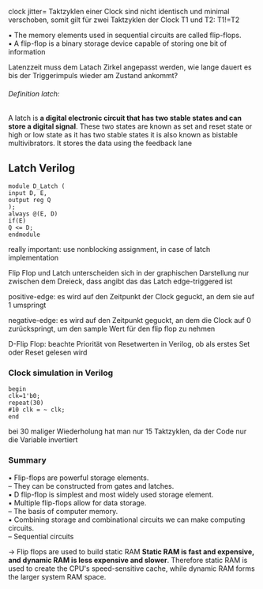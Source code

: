 clock jitter= Taktzyklen einer Clock sind nicht identisch und minimal verschoben, somit gilt für zwei Taktzyklen der Clock T1 und T2: T1!=T2

▪ The memory elements used in sequential circuits are called flip-flops.  
▪ A flip-flop is a binary storage device capable of storing one bit of information


Latenzzeit muss dem Latach Zirkel angepasst werden, wie lange dauert es bis der Triggerimpuls wieder am Zustand ankommt?

###### Definition latch:
A latch is **a digital electronic circuit that has two stable states and can store a digital signal**. These two states are known as set and reset state or high or low state as it has two stable states it is also known as bistable multivibrators. It stores the data using the feedback lane


## Latch Verilog 

```
module D_Latch (  
input D, E,  
output reg Q  
);  
always @(E, D)  
if(E)  
Q <= D;  
endmodule
```

really important: use nonblocking assignment, in case of latch implementation


Flip Flop und Latch unterscheiden sich in der graphischen Darstellung nur zwischen dem Dreieck, dass angibt das das Latch edge-triggered ist

positive-edge: es wird auf den Zeitpunkt der Clock geguckt, an dem sie auf 1 umspringt

negative-edge: es wird auf den Zeitpunkt geguckt, an dem die Clock auf 0 zurückspringt, um den sample Wert für den flip flop zu nehmen

D-Flip Flop:
beachte Priorität von Resetwerten in Verilog, ob als erstes Set oder Reset gelesen wird


### Clock simulation in Verilog
```initial  
begin  
clk=1'b0;  
repeat(30)  
#10 clk = ~ clk;  
end
```
bei 30 maliger Wiederholung hat man nur 15 Taktzyklen, da der Code nur die Variable invertiert


### Summary
▪ Flip-flops are powerful storage elements.  
– They can be constructed from gates and latches.  
▪ D flip-flop is simplest and most widely used storage element.  
▪ Multiple flip-flops allow for data storage.  
– The basis of computer memory.  
▪ Combining storage and combinational circuits we can make computing circuits.  
– Sequential circuits

-> Flip flops are used to build static RAM
**Static RAM is fast and expensive, and dynamic RAM is less expensive and slower**. Therefore static RAM is used to create the CPU's speed-sensitive cache, while dynamic RAM forms the larger system RAM space.


